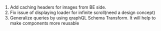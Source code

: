 1) Add caching headers for images from BE side.
2) Fix issue of displaying loader for infinite scroll(need a design concept)
3) Generalize queries by using qraphQL Schema Transform. It will help to make components more reusable